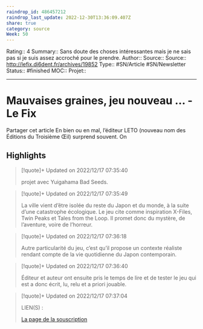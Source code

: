 ```yaml
---
raindrop_id: 486457212
raindrop_last_update: 2022-12-30T13:36:09.407Z
share: true
category: source
Week: 50
---
```


Rating:: 4
Summary:: Sans doute des choses intéressantes mais je ne sais pas si je suis assez accroché pour le prendre.
Author::
Source:: 
Source:: http://lefix.di6dent.fr/archives/19852
Type:: #SN/Article #SN/Newsletter 
Status:: #finished 
MOC::
Projet:: 


---
# Mauvaises graines, jeu nouveau … - Le Fix

Partager cet article En bien ou en mal, l’éditeur LETO (nouveau nom des Éditions du Troisième Œil) surprend souvent. On

## Highlights

> [!quote]+ Updated on 2022/12/17 07:35:40
>
> projet avec Yuigahama Bad Seeds.

> [!quote]+ Updated on 2022/12/17 07:35:49
>
> La ville vient d’être isolée du reste du Japon et du monde, à la suite d’une catastrophe écologique. Le jeu cite comme inspiration X-Files, Twin Peaks et Tales from the Loop. Il promet donc du mystère, de l’aventure, voire de l’horreur.

> [!quote]+ Updated on 2022/12/17 07:36:18
>
> Autre particularité du jeu, c’est qu’il propose un contexte réaliste rendant compte de la vie quotidienne du Japon contemporain.

> [!quote]+ Updated on 2022/12/17 07:36:40
>
> Éditeur et auteur ont ensuite pris le temps de lire et de tester le jeu qui est a donc écrit, lu, relu et a priori jouable.

> [!quote]+ Updated on 2022/12/17 07:37:04
>
> LIEN(S) : 
>
>[La page de la souscription](https://www.letogames.com/yuigahama)
